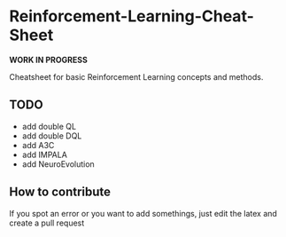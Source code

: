 # Reinforcement-Learning-Cheat-Sheet

**WORK IN PROGRESS**

Cheatsheet for basic Reinforcement Learning concepts and methods. 

## TODO

- add double QL
- add double DQL
- add A3C
- add IMPALA
- add NeuroEvolution

## How to contribute

If you spot an error or you want to add somethings, just edit the latex and create a pull request
